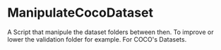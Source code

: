 # ManipulateCocoDataset
A Script that manipule the dataset folders between then. To improve or lower the validation folder for example. For COCO's Datasets.
